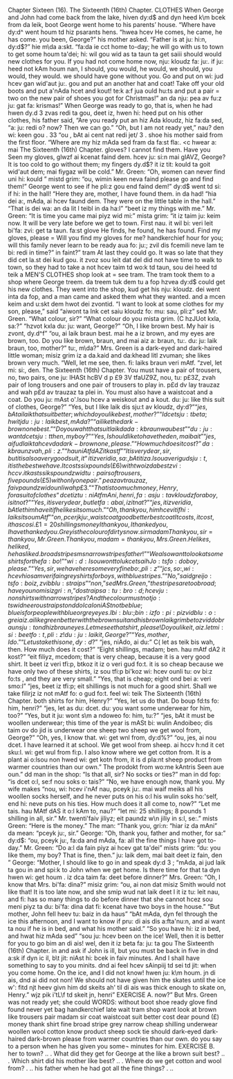 Chapter Sixteen (16). The Sixteenth (16th) Chapter. 
CLOTHES 
When George and John had come back from the lake, 
hiven dy:d$ and dyn heed k\m bcek from da leik, 
boot 
George went home to his parents’ house. “Where have 
dy:d^ went houm td hiz psarants hens. “hwea hcev 
He comes, he came, 
he has come. 
you been, George?” his mother asked. “Father is at 
ju: hi:n, dy:d$?” hie m\da a:skt. “fa:da ie cct 
home to-day; he will go with us to town to get some 
houm ta'dei; hi: wil gou wid as ta taun ta get saiii 
should 
would 
new clothes for you. If you had not come home now, 
nju: kloudz fa: ju:. if ju: heed not kAm houm nan, 
I should, 
you would, 
he would, 
we should, 
you would, 
they would. 
we should have gone without you. Go and put on 
wi: jud hcev gan wid'aut ju:. gou and put an 
another hat and coat! Take off your old boots and put 
a'nAda hcet and kout! te:k a:f jua ould hu:ts and put 
a pair = two 
on the new pair of shoes you got for Christmas!” 
an da nju: pea av fu:z ju: gat fa: krismas!” 
When George was ready to go, that is, when he had 
hwen dy.d 3 zvas redi ta gou, deet iz, hwen hi: heed 
put on his other clothes, his father said, “Are you ready 
put an hiz Ada kloudz, hiz fa:da sed, “a: ju: redi 
o? 
now? Then we can go.” “Oh, but I am not ready yet,” 
nau? den wi: keen gou . 33 “ou , bAt ai cent nat redi jet/ 3 . 
shoe 
his mother said from the first floor. “Where are my 
hiz mAda sed fram da fa:st fla:. <c hwear a: mai 
The Sixteenth (16th) Chapter. 
gloves? I cannot find them. Have you Seen my gloves, 
glwzf ai kcenat faind dem. hcev ju: si:n mai glAVZ, 
George? It is too cold to go without them; my fingers 
dy.d$? it iz tit: kould ta goit wid'aut dem; mai fiygaz 
will be cold.” Mr. Green: “Oh, women can never find 
uni hi: kould ” mistd grim: “ou, wimin keen neva faind 
please go and find them!” George went to see if he 
pli:z gou end faind dem!” dy:d$ went td si: if hi: 
in the hall! “Here they are, mother, I have found them. 
in da had! “hia dei a:, mAda, ai hcev faund dem. 
They were on the little table in the hall.” “That is 
dei wa: an da lit l teibl in da ha:l” “beet iz 
my things with me.” Mr. Green: “It is time you came 
mai piyz wid mi:” mista grim: “it iz taim ju: keim 
now. It will be very late before we get to town. First 
nau. it wil bi: veri leit bi'fa: zvi: get ta taun. fa:st 
glove 
He finds, he found, 
he has found. 
Find my gloves, 
please = Will you 
find my gloves 
for me? 
handkerchief 
hour for you; will this family never learn to be ready 
aua fo: ju:; zvil dis fcemili neve lam te bi: redi 
in time?” 
in faint?” 
tram 
At last they could go. It was so late that they did 
cet la.st dei kud gou. it zvoz sou leit dat del did 
not have time to walk to town, so they had to take a 
not hcev taim td wo:k td taun, sou dei heed td teik a 
MEN'S CLOTHES 
shop 
look at = see 
tram. The tram took them to a shop where George 
treem. da treem tuk dem tu a fop hzvea dy:d$ 
could get his new clothes. They went into the shop, 
kud get his nju: kloudz. dei went inta da fop, 
and a man came and asked them what they wanted. 
and a mcen keim and u:skt dem hwot dei zvontid. 
“I want to look at some clothes for my son, please,” said 
“aiwont ta Ink cet saiu kloudz fo: mu: sau, pli:z” sed 
Mr. Green. “What colour, sir?” “What colour do you 
mista grim. (C hzJUot kxla, sa:?” “hzvot kxla du: ju: 
want, George?” “Oh, I like brown best. My hair is 
zvont, dy.d^f” “ou, ai laik braun best. mai he a iz 
brown, and my eyes are brown, too. Do you like brown, 
braun, and mai aiz a: braun, tu:. du: ju: laik braun, 
too, mother?” 
tu:, m\da?” 
Mrs. Green is a dark-eyed and dark-haired little woman; 
misiz grim iz a da.kaid and da:khead litl zvuman; 
she likes brown very much. “Well, let me see, then. 
fi: laiks braun veri mAtf. “zvel, let mi: si:, den. 
The Sixteenth (16th) Chapter. 
You must have a pair of trousers, no, two pairs, one 
ju: IHASt hcBV d p £9 3V tfaUZ9Z, nou, tu: p£3Z, zvah 
pair of long trousers and one pair of trousers to play in. 
p£d dv lay trauzaz and wah p£d av trauzaz ta plei in. 
You must also have a waistcoat and a coat. Do you 
ju: mAst o'.lsou hcev a weiskout and a kout. du: ju: 
like this suit of clothes, George?” “Yes, but I like 
laik dis sju:t av kloudz, dy:d$?” “jes, bAt ai laik 
that suit better; which do you like best, mother?” “I 
dcet sju:t beta; hwitj du: ju: laik best, mAda?” “ai 
like the dark-brown one best.” “Do you waht that suit 
laik da da:kbraun wau best” “du: ju: want dcet sju:t 
then, my boy?” “Yes, I should like to have the 
den, mai bait” “jes, ai fud laik ta hcev da 
dark-brown one, please.” “How much does it cost?” 
da:kbraun zvah, pli:z.” “hau niAtf dAZ it kastf” 
“It is very dear, sir, but it is also a very good suit, it 
“it iz veri dia, sa:, bAt it iz a.lsou a veri gud sju:t, it 
is the best we have. It costs six pounds (£ 6) with two 
iz da best zvi: hccv. it kasts siks poundz wid tu: 
pairs of trousers, five pounds (£ 5) with only one pair.” 
peaz av trauzaz, faiv paundz wid ounli wah p£3.” 
“That is too much money, Henry, for a suit of clothes 
“dcet iz tu: niAtf mAni, henri, fa: a sju:t av kloudz 
for a boy, is it not?” “Yes, it is very dear, but let 
fa: a bai, iz it nat?” “jes, it iz veri dia, bAt let 
him have it if he likes it so much.” “Oh, thank you, 
him hcev it if hi: laiks it sou mAtf” “on, pcerjk ju:, 
waistcoat 
good 
better 
best 
coat 
It costs, it cost, it 
has cosi. 
£ 1 = 20 shillings 
money 
I thank you, I 
thanked you, 
I have thanked 
you. 
Grey is the colour 
of dirty snow. 
sir 
madam 
Thank you, sir = 
thank you, Mr. 
Green. 
Thank you, madam 
= thank you, Mrs. 
Green. 
He likes, he liked, 
he has liked. 
broad stripes 
ms 
narrow stripes 
father!” “We also want to look at some shirts for the 
fa:bo!” “wi: d :Is ou wont to luk cet saih Jo:ts fo: do 
boy, please.” “Yes, sir, we have here some very fine 
bo:, pli:z” “jcs, so:, wi: hcev hio sam veri fain 
grey shirts for boys, with blue stripes.” “No,” said 
grei jo:ts fo: boiz, z vib blu: straips” “non,” sed 
Mrs. Green, “the stripes are too broad; have you no 
misiz gri:n, “do straips a: tu: bro:d; hcev ju: non 
shirts with narrow stripes? And the colour must not 
jo:ts wid neerou straips t ond do IcaIo niASt not 
be blue; blue is for people with blue or grey eyes. I 
bi: blu:; bin: iz fo: pi:pi zvid blu: o: grei aiz. ai 
like green better with the brown suit and his brown 
laik grim beto zvid do braun sju:t ond hiz braun 
eyes. Let me see that shirt, please! Do you like it, 
aiz. let mi: si: beet fo:t, pli:z! du: ju: laik it, 
George?” “Yes, mother, I do.” “Let us take this one, 
dy:d$?” “jes, niAdo, ai du:” C( let as teik bis wah, 
then. How much does it cost?” “Eight shillings, madam; 
ben. hau mAtf dA2 it kost?” “eit filiyz, mcedom; 
that is very cheap, because it is a very good shirt. It 
beet iz veri tfi:p, btkoz it iz o veri gud fo:t. it 
is so cheap because we have only two of these shirts, 
iz sou tfi:p bi'koz wi: hcev ounli tu: ov bi:z fo:ts , 
and they are very small.” “Yes, that is cheap; eight 
ond bei a: veri smo:l” “jes, beet iz tfi:p; eit 
shillings is not much for a good shirt. Shall we take 
filirjz iz not mAtf fo: o gud fo:t. feel wi: teik 
The Sixteenth (16th) Chapter. 
both shirts for him, Henry?” “Yes, let us do that. Do 
boup fd:ts fo: him, henri?” “jes, let as du: dcet. du: 
you want some underwear for him, too?” “Yes, but it 
ju: wont s\m a ndoweo fo: him, tu:?” “jes, bAt it 
must be woollen underwear; this time of the year is 
mASt bi: wulin Andoibeo; dis taim ov do jid is 
underwear 
one sheep 
two sheep 
we get wool from, George?” “Oh, yes, I know that. 
wi: get wnl from, dy:d%?” “ou, jes, ai nou dcet. 
I have learned it at school. We get wool from sheep. 
ai hccv h:nd it cet sku:l. wi: get wul from fi:p. 
I also know where we get cotton from. It is a plant 
ai o:lsou non hwed wi: get kotn from, it is d pla:nt 
sheep 
product from warmer countries than our own.” The 
prodokt from wo:me kAntris Seen aue oun.” dd 
man in the shop: “Is that all, sir? No socks or ties?” 
man in dd fop: “is dcet o:l, se:f nou soks o: tais?” 
“No, we have enough now, thank you. My wife makes 
“nou, wi: hcev i'nAf nau, pceyk ju:. mai waif meiks 
all his woollen socks herself, and he never puts on his 
o:l his wulin soks ho:'self, end hi: neve puts on his 
ties. How much does it all come to, now?” “Let me 
tais. hau MAtf dAS it o:l kAm to, nau?” “let mi: 
25 shillings; 8 pounds 1 shilling in all, sir.” Mr. 
twenti'faiv jiliyz; eit paundz w\n jiliy in s:l, se:.” mists 
Green: “Here is the money.” The man: “Thank you, 
gri:n: “hiar iz da mAni” da mean: “pceyk ju:, 
sir.” George: “Oh, thank you, father and mother, for 
sa:” dy:d$: “ou, pceyk ju:, fa:da and mAda, fa: 
all the fine things I have got to-day.” Mr. Green: “Do 
a:l da fain piyz ai hcev gat ta'dei” mists grim: “du: 
you like them, my boy? That is fine, then.” 
ju: laik dem, mai bait deet iz fain, den ” 
George: “Mother, I should like to go in and speak 
dy:d 3 ; “mAda, ai jud laik ta gou in and spi:k 
to John when we get home. Is there time for that 
ta dyn hwen wi: get houm . iz dca taim fa: deet 
before dinner?” Mrs. Green: “Oh, I know that Mrs. 
bi'fa: dina?” misiz grim: “ou, ai non dat misiz 
Smith would not like that! It is too late now, and she 
smip wud nat laik deet l it iz tu: leit nau, and fi: 
has so many things to do before dinner that she cannot 
hcez sou meni piyz ta du: bi'fa: dina dat fi: kcenat 
have two boys in the house.” “But mother, John fell 
heev tu: baiz in da haus” “bAt mAda, dyn fel 
through the ice this afternoon, and I want to know if 
pru: di ais dis a:fta'nu:n, and ai want ta nou if 
he is in bed, and what his mother said.” “So you have 
hi: iz in bed, and hwat hiz mAda sed” “sou ju: hcev 
been on the ice! Well, then it is better for you to go 
bim an di ais! wel, den it iz beta fa: ju: ta gou 
The Sixteenth (16th) Chapter. 
in and ask if John is ill, but you must be back in five 
in dnd a:sk if dyn ic il, b\t jit: niAst hi: bcek in faiv 
minutes. And I shall have something to say to you 
minits. dnd ai feel hcev sAinpiij td sei td jit: 
when you come home. On the ice, and I did not know! 
hwen ju: k\m houm. jn di ais, dnd ai did not non! 
We should not have given him the skates until the ice 
w': fitd njt heev givn him dd skeits ah' til di ais 
was thick enough to skate on, Henry.” 
wjz pik i'tL\f td skeit jn, henri” 
EXERCISE A. 
now?” But Mrs. Green was not ready yet; she could 
WORDS: 
without 
boot 
shoe 
ready 
glove 
find 
found 
never 
yet 
bag 
handkerchief 
late 
wait 
tram 
shop 
want 
look at 
brown 
like 
trousers 
pair 
madam 
sir 
coat 
waistcoat 
suit 
better 
cost 
dear 
pound (£) 
money 
thank 
shirt 
fine 
broad 
stripe 
grey 
narrow 
cheap 
shilling 
underwear 
woollen 
wool 
cotton 
know 
product 
sheep 
sock 
tie 
should 
dark-eyed 
dark-haired 
dark-brown 
please 
from warmer countries than our own. 
do you say to a person when he has given you some¬ 
minutes for him. 
EXERCISE B. 
her to town? .. . What did they get for George at the 
like a brown suit best? .. . Which shirt did his mother 
like best? .. . Where do we get cotton and wool from? . .. 
his father when he had got all the fine things? . .. 
